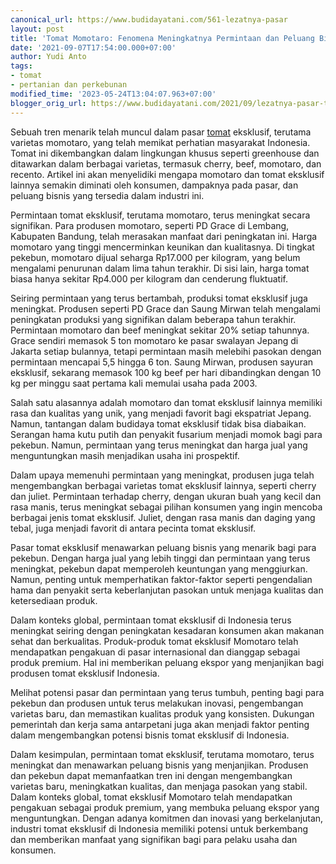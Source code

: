 ```yaml
---
canonical_url: https://www.budidayatani.com/561-lezatnya-pasar
layout: post
title: 'Tomat Momotaro: Fenomena Meningkatnya Permintaan dan Peluang Bisnis yang Prospektif'
date: '2021-09-07T17:54:00.000+07:00'
author: Yudi Anto
tags:
- tomat
- pertanian dan perkebunan
modified_time: '2023-05-24T13:04:07.963+07:00'
blogger_orig_url: https://www.budidayatani.com/2021/09/lezatnya-pasar-tomat-ekslusif-momotaro.html
---
```


<p>Sebuah tren menarik telah muncul dalam pasar <a href="https://www.budidayatani.com/search/label/tomat">tomat</a> eksklusif, terutama varietas momotaro, yang telah memikat perhatian masyarakat Indonesia. Tomat ini dikembangkan dalam lingkungan khusus seperti greenhouse dan ditawarkan dalam berbagai varietas, termasuk cherry, beef, momotaro, dan recento. Artikel ini akan menyelidiki mengapa momotaro dan tomat eksklusif lainnya semakin diminati oleh konsumen, dampaknya pada pasar, dan peluang bisnis yang tersedia dalam industri ini.</p><p>Permintaan tomat eksklusif, terutama momotaro, terus meningkat secara signifikan. Para produsen momotaro, seperti PD Grace di Lembang, Kabupaten Bandung, telah merasakan manfaat dari peningkatan ini. Harga momotaro yang tinggi mencerminkan keunikan dan kualitasnya. Di tingkat pekebun, momotaro dijual seharga Rp17.000 per kilogram, yang belum mengalami penurunan dalam lima tahun terakhir. Di sisi lain, harga tomat biasa hanya sekitar Rp4.000 per kilogram dan cenderung fluktuatif.</p><p>Seiring permintaan yang terus bertambah, produksi tomat eksklusif juga meningkat. Produsen seperti PD Grace dan Saung Mirwan telah mengalami peningkatan produksi yang signifikan dalam beberapa tahun terakhir. Permintaan momotaro dan beef meningkat sekitar 20% setiap tahunnya. Grace sendiri memasok 5 ton momotaro ke pasar swalayan Jepang di Jakarta setiap bulannya, tetapi permintaan masih melebihi pasokan dengan permintaan mencapai 5,5 hingga 6 ton. Saung Mirwan, produsen sayuran eksklusif, sekarang memasok 100 kg beef per hari dibandingkan dengan 10 kg per minggu saat pertama kali memulai usaha pada 2003.</p><p>Salah satu alasannya adalah momotaro dan tomat eksklusif lainnya memiliki rasa dan kualitas yang unik, yang menjadi favorit bagi ekspatriat Jepang. Namun, tantangan dalam budidaya tomat eksklusif tidak bisa diabaikan. Serangan hama kutu putih dan penyakit fusarium menjadi momok bagi para pekebun. Namun, permintaan yang terus meningkat dan harga jual yang menguntungkan masih menjadikan usaha ini prospektif.</p><p>Dalam upaya memenuhi permintaan yang meningkat, produsen juga telah mengembangkan berbagai varietas tomat eksklusif lainnya, seperti cherry dan juliet. Permintaan terhadap cherry, dengan ukuran buah yang kecil dan rasa manis, terus meningkat sebagai pilihan konsumen yang ingin mencoba berbagai jenis tomat eksklusif. Juliet, dengan rasa manis dan daging yang tebal, juga menjadi favorit di antara pecinta tomat eksklusif.</p><p>Pasar tomat eksklusif menawarkan peluang bisnis yang menarik bagi para pekebun. Dengan harga jual yang lebih tinggi dan permintaan yang terus meningkat, pekebun dapat memperoleh keuntungan yang menggiurkan. Namun, penting untuk memperhatikan faktor-faktor seperti pengendalian hama dan penyakit serta keberlanjutan pasokan untuk menjaga kualitas dan ketersediaan produk.</p><p>Dalam konteks global, permintaan tomat eksklusif di Indonesia terus meningkat seiring dengan peningkatan kesadaran konsumen akan makanan sehat dan berkualitas. Produk-produk tomat eksklusif Momotaro telah mendapatkan pengakuan di pasar internasional dan dianggap sebagai produk premium. Hal ini memberikan peluang ekspor yang menjanjikan bagi produsen tomat eksklusif Indonesia.</p><p>Melihat potensi pasar dan permintaan yang terus tumbuh, penting bagi para pekebun dan produsen untuk terus melakukan inovasi, pengembangan varietas baru, dan memastikan kualitas produk yang konsisten. Dukungan pemerintah dan kerja sama antarpetani juga akan menjadi faktor penting dalam mengembangkan potensi bisnis tomat eksklusif di Indonesia.</p><p>Dalam kesimpulan, permintaan tomat eksklusif, terutama momotaro, terus meningkat dan menawarkan peluang bisnis yang menjanjikan. Produsen dan pekebun dapat memanfaatkan tren ini dengan mengembangkan varietas baru, meningkatkan kualitas, dan menjaga pasokan yang stabil. Dalam konteks global, tomat eksklusif Momotaro telah mendapatkan pengakuan sebagai produk premium, yang membuka peluang ekspor yang menguntungkan. Dengan adanya komitmen dan inovasi yang berkelanjutan, industri tomat eksklusif di Indonesia memiliki potensi untuk berkembang dan memberikan manfaat yang signifikan bagi para pelaku usaha dan konsumen.</p>